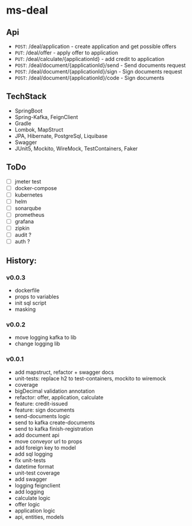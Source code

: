 # ms-deal

## Api

- `POST`: /deal/application - create application and get possible offers
- `PUT`: /deal/offer - apply offer to application
- `PUT`: /deal/calculate/{applicationId} - add credit to application
- `POST`: /deal/document/{applicationId}/send - Send documents request
- `POST`: /deal/document/{applicationId}/sign - Sign documents request
- `POST`: /deal/document/{applicationId}/code - Sign documents

## TechStack

- SpringBoot
- Spring-Kafka, FeignClient
- Gradle
- Lombok, MapStruct
- JPA, Hibernate, PostgreSql, Liquibase
- Swagger
- JUnit5, Mockito, WireMock, TestContainers, Faker

## ToDo

- [ ] jmeter test
- [ ] docker-compose
- [ ] kubernetes
- [ ] helm
- [ ] sonarqube
- [ ] prometheus
- [ ] grafana
- [ ] zipkin
- [ ] audit ?
- [ ] auth ?

## History:

### v0.0.3

- dockerfile
- props to variables
- init sql script
- masking

### v0.0.2

- move logging kafka to lib
- change logging lib

### v0.0.1

- add mapstruct, refactor + swagger docs
- unit-tests: replace h2 to test-containers, mockito to wiremock
- coverage
- bigDecimal validation annotation
- refactor: offer, application, calculate
- feature: credit-issued
- feature: sign documents
- send-documents logic
- send to kafka create-documents
- send to kafka finish-registration
- add document api
- move conveyor url to props
- add foreign key to model
- add sql logging
- fix unit-tests
- datetime format
- unit-test coverage
- add swagger
- logging feignclient
- add logging
- calculate logic
- offer logic
- application logic
- api, entities, models